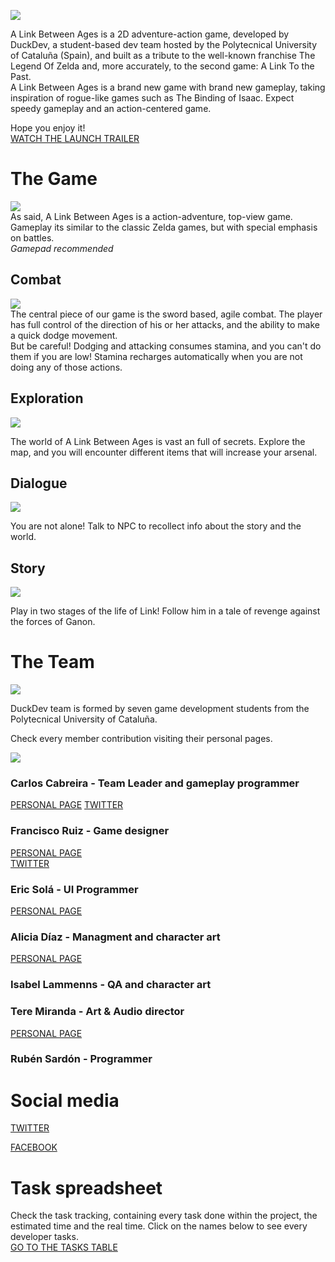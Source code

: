 
![](https://fotos.subefotos.com/d1740900ec8419e126fe2dca89910b70o.png)


 A Link Between Ages is a 2D adventure-action game, developed by DuckDev, a student-based dev team hosted by the Polytecnical University of Cataluña (Spain), and built as a tribute to the well-known franchise The Legend Of Zelda and, more accurately, to the second game: A Link To the Past.   
  A Link Between Ages is a brand new game with brand new gameplay, taking inspiration of rogue-like games such as The Binding of Isaac.
  Expect speedy gameplay and an action-centered game.   
  
  Hope you enjoy it!  
  [WATCH THE LAUNCH TRAILER](https://www.youtube.com/watch?v=1zKuvson0wY&feature=youtu.be)
  
<h1> The Game </h1>   

 ![](https://fotos.subefotos.com/a771dbf63c2349ffa76e10ffff750b54o.png)   
    As said, A Link Between Ages is a action-adventure, top-view game. Gameplay its similar to the classic Zelda games, but with special emphasis on battles.  
    *Gamepad recommended*
    
<h2>Combat </h2>   

 ![](https://fotos.subefotos.com/b043f1e01de16d1a3a53f2c0e3808236o.gif)    
 The central piece of our game is the sword based, agile combat. The player has full control of the direction of his or her attacks, and the ability to make a quick dodge movement.   
 But be careful! Dodging and attacking consumes stamina, and you can't do them if you are low! Stamina recharges automatically when you are not doing any of those actions.   
 
 <h2>Exploration</h2>   
 
 ![](https://fotos.subefotos.com/382385bb9c70a8a1c16f4cde353f2089o.png)   
 
   The world of A Link Between Ages is vast an full of secrets. Explore the map, and you will encounter different items that will increase your arsenal.
   
  <h2>Dialogue</h2>      
  
   ![](https://fotos.subefotos.com/db1d48117b69d6192454137309ad8de1o.png)   
   
   You are not alone! Talk to NPC to recollect info about the story and the world.  
   
   <h2> Story </h2>
   
   ![](https://fotos.subefotos.com/7f2acaa5a13c14920ac4fae1a4c1422co.png)
   
  Play in two stages of the life of Link! Follow him in a tale of revenge against the forces of Ganon.
  
  
  
<h1> The Team </h1>   

 ![](https://fotos.subefotos.com/30828b68b34e52f156fd2e0e084d2f55o.png)   
  
 DuckDev team is formed by seven game development students from the Polytecnical University of Cataluña.
 
 
 Check every member contribution visiting their personal pages.
 
 ![](https://fotos.subefotos.com/644979c57a49ac25982f4a78c1956f9fo.jpg)
 
 
 
<h3>Carlos Cabreira - Team Leader and gameplay programmer </h3>   

[PERSONAL PAGE](https://carcasanchez.github.io/CarlosCabreira/)
[TWITTER](https://twitter.com/carcasanchez)     
  
 
 
<h3> Francisco Ruiz - Game designer </h3>   

[PERSONAL PAGE](https://botttos.github.io/FranRuiz/)   
[TWITTER](https://twitter.com/_dd_fran)  


 
<h3> Eric Solá - UI Programmer </h3>

[PERSONAL PAGE](http://heladodepistacho.github.io/UI-Programmer/)
 
<h3> Alicia Díaz - Managment and character art </h3>



[PERSONAL PAGE](https://aliciadr.github.io/Alicia-Diaz-Riera/)
 
<h3> Isabel Lammenns - QA and character art </h3>
 
<h3> Tere Miranda - Art & Audio director </h3>

[PERSONAL PAGE](https://sunleys.github.io/Sunleys_ArtAudio/)
 
<h3> Rubén Sardón - Programmer </h3>
 
 
 
 
 
<h1> Social media</h1>  

[TWITTER](https://twitter.com/DuckDevv)

[FACEBOOK](https://es-es.facebook.com/DuckDevv/)

<h1>Task spreadsheet</h1>

Check the task tracking, containing every task done within the project, the estimated time and the real time.
Click on the names below to see every developer tasks.   
[GO TO THE TASKS TABLE](https://drive.google.com/open?id=1wDSiRsOovnBoKADgMYLOYe8cL9ciBohrWiShAYju1xI)  
  


